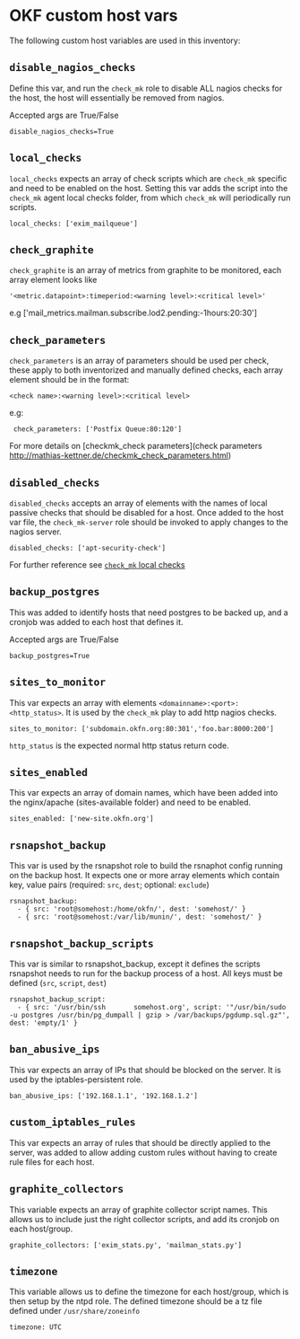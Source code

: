 # OKF custom host vars

The following custom host variables are used in this inventory:

## `disable_nagios_checks`

Define this var, and run the `check_mk` role to disable ALL nagios checks for
the host, the host will essentially be removed from nagios.

Accepted args are True/False

    disable_nagios_checks=True

## `local_checks`

`local_checks` expects an array of check scripts which are `check_mk` specific and
need to be enabled on the host. Setting this var adds the script into the `check_mk` agent local checks folder, from which `check_mk` will periodically run scripts.

    local_checks: ['exim_mailqueue']

## `check_graphite`

`check_graphite` is an array of metrics from graphite to be monitored, each array element looks like 

    '<metric.datapoint>:timeperiod:<warning level>:<critical level>'
e.g
    ['mail_metrics.mailman.subscribe.lod2.pending:-1hours:20:30']

## `check_parameters`

`check_parameters` is an array of parameters should be used per check, these apply to both inventorized and manually defined checks,
each array element should be in the format:

    <check name>:<warning level>:<critical level>

 e.g: 

     check_parameters: ['Postfix Queue:80:120']

For more details on [checkmk_check parameters](check parameters http://mathias-kettner.de/checkmk_check_parameters.html)



## `disabled_checks`

`disabled_checks` accepts an array of elements with the names of local passive
checks that should be disabled for a host. Once added to the host var file, the `check_mk-server` role should be invoked to apply changes to the nagios server.

    disabled_checks: ['apt-security-check']

For further reference see [`check_mk` local checks](http://mathias-kettner.de/checkmk_localchecks.html)

## `backup_postgres`

This was added to identify hosts that need postgres to be backed up, and a
cronjob was added to each host that defines it.

Accepted args are True/False

    backup_postgres=True

## `sites_to_monitor`

This var expects an array with elements `<domainname>:<port>:<http_status>`.
It is used by the `check_mk` play to add http nagios checks.

    sites_to_monitor: ['subdomain.okfn.org:80:301','foo.bar:8000:200']

`http_status` is the expected normal http status return code.

## `sites_enabled`

This var expects an array of domain names, which have been added into the
nginx/apache (sites-available folder) and need to be enabled.

    sites_enabled: ['new-site.okfn.org']

## `rsnapshot_backup`

This var is used by the rsnapshot role to build the rsnaphot config
running on the backup host. It expects one or more array elements which contain key, value pairs (required: `src`, `dest`; optional: `exclude`)

    rsnapshot_backup:
      - { src: 'root@somehost:/home/okfn/', dest: 'somehost/' }
      - { src: 'root@somehost:/var/lib/munin/', dest: 'somehost/' }

## `rsnapshot_backup_scripts`

This var is similar to rsnapshot_backup, except it defines the scripts rsnapshot
needs to run for the backup process of a host. All keys must be defined (`src`, `script`, `dest`)

    rsnapshot_backup_script:
      - { src: '/usr/bin/ssh       somehost.org', script: '"/usr/bin/sudo -u postgres /usr/bin/pg_dumpall | gzip > /var/backups/pgdump.sql.gz"', dest: 'empty/1' }

## `ban_abusive_ips`

This var expects an array of IPs that should be blocked on the server. It is used
by the iptables-persistent role.

    ban_abusive_ips: ['192.168.1.1', '192.168.1.2']

## `custom_iptables_rules`

This var expects an array of rules that should be directly applied to the
server, was added to allow adding custom rules without having to create rule
files for each host.

## `graphite_collectors`

This variable expects an array of graphite collector script names. This allows
us to include just the right collector scripts, and add its cronjob on each
host/group.

    graphite_collectors: ['exim_stats.py', 'mailman_stats.py']

## `timezone`

This variable allows us to define the timezone for each host/group, which is
then setup by the ntpd role. The defined timezone should be a tz file defined under `/usr/share/zoneinfo`
 
    timezone: UTC


